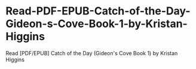 # Read-PDF-EPUB-Catch-of-the-Day-Gideon-s-Cove-Book-1-by-Kristan-Higgins
Read [PDF/EPUB] Catch of the Day (Gideon's Cove Book 1) by Kristan Higgins
